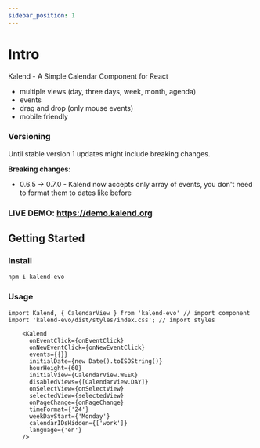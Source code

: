 ```yaml
---
sidebar_position: 1
---
```


# Intro

Kalend - A Simple Calendar Component for React

- multiple views (day, three days, week, month, agenda)
- events
- drag and drop (only mouse events)
- mobile friendly

### Versioning
Until stable version 1 updates might include breaking changes.

**Breaking changes**:
- 0.6.5 -> 0.7.0 - Kalend now accepts only array of events, you don't need to format them to dates like before

### LIVE DEMO: https://demo.kalend.org

## Getting Started

### Install

    npm i kalend-evo

### Usage

    import Kalend, { CalendarView } from 'kalend-evo' // import component
    import 'kalend-evo/dist/styles/index.css'; // import styles

        <Kalend
          onEventClick={onEventClick}
          onNewEventClick={onNewEventClick}
          events={{}}
          initialDate={new Date().toISOString()}
          hourHeight={60}
          initialView={CalendarView.WEEK}
          disabledViews={[CalendarView.DAY]}
          onSelectView={onSelectView}
          selectedView={selectedView}
          onPageChange={onPageChange}
          timeFormat={'24'}
          weekDayStart={'Monday'}
          calendarIDsHidden={['work']}
          language={'en'}
        />

